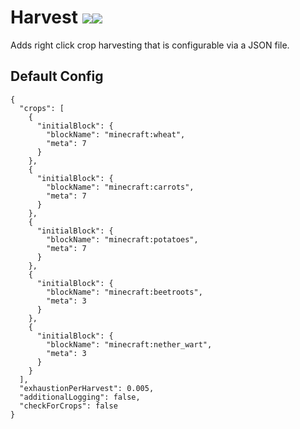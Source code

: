 # Harvest [![](http://cf.way2muchnoise.eu/full_simpleharvest_downloads.svg)![](http://cf.way2muchnoise.eu/versions/simpleharvest.svg)](https://minecraft.curseforge.com/projects/simpleharvest)

Adds right click crop harvesting that is configurable via a JSON file.

## Default Config
    {
      "crops": [
        {
          "initialBlock": {
            "blockName": "minecraft:wheat",
            "meta": 7
          }
        },
        {
          "initialBlock": {
            "blockName": "minecraft:carrots",
            "meta": 7
          }
        },
        {
          "initialBlock": {
            "blockName": "minecraft:potatoes",
            "meta": 7
          }
        },
        {
          "initialBlock": {
            "blockName": "minecraft:beetroots",
            "meta": 3
          }
        },
        {
          "initialBlock": {
            "blockName": "minecraft:nether_wart",
            "meta": 3
          }
        }
      ],
      "exhaustionPerHarvest": 0.005,
      "additionalLogging": false,
      "checkForCrops": false
    }